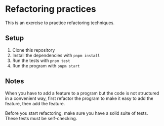 # Refactoring practices

This is an exercise to practice refactoring techniques.

## Setup

1. Clone this repository
2. Install the dependencies with `pnpm install`
3. Run the tests with `pnpm test`
4. Run the program with `pnpm start`

## Notes

When you have to add a feature to a program but the code is not structured in a convenient way, first refactor the program to make it easy to add the feature, then add the feature.

Before you start refactoring, make sure you have a solid suite of tests. These tests must be self-checking.

